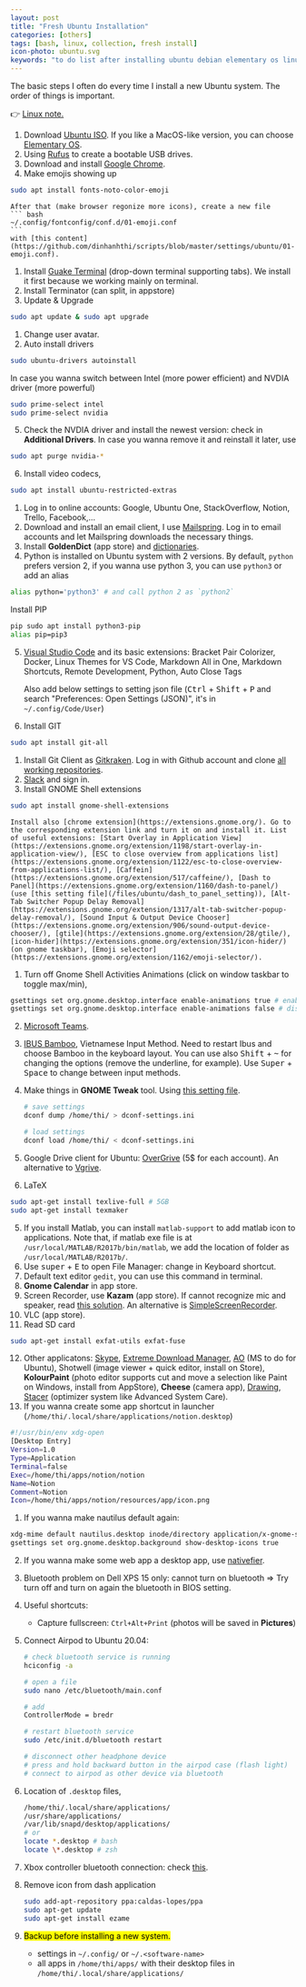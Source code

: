 ```yaml
---
layout: post
title: "Fresh Ubuntu Installation"
categories: [others]
tags: [bash, linux, collection, fresh install]
icon-photo: ubuntu.svg
keywords: "to do list after installing ubuntu debian elementary os linux airpod bluetooth capture screen screen recorder"
---
```


The basic steps I often do every time I install a new Ubuntu system. The order of things is important.

👉 [Linux note.](/linux-tips)

1. Download [Ubuntu ISO](https://ubuntu.com/download/desktop). If you like a MacOS-like version, you can choose [Elementary OS](https://elementary.io/).
2. Using [Rufus](https://rufus.ie/) to create a bootable USB drives.
3. Download and install [Google Chrome](https://www.google.com/chrome).
4. Make emojis showing up
~~~ bash
sudo apt install fonts-noto-color-emoji
~~~
    After that (make browser regonize more icons), create a new file
    ``` bash
    ~/.config/fontconfig/conf.d/01-emoji.conf
    ```
    with [this content](https://github.com/dinhanhthi/scripts/blob/master/settings/ubuntu/01-emoji.conf).
1. Install [Guake Terminal](/terminal#guake-terminal) (drop-down terminal supporting tabs). We install it first because we working mainly on terminal.
2. Install Terminator (can split, in appstore)
3. Update & Upgrade
~~~ bash
sudo apt update & sudo apt upgrade
~~~
1. Change user avatar.
4. Auto install drivers
~~~ bash
sudo ubuntu-drivers autoinstall
~~~
In case you wanna switch between Intel (more power efficient) and NVDIA driver (more powerful)
~~~ bash
sudo prime-select intel
sudo prime-select nvidia
~~~
5. Check the NVDIA driver and install the newest version: check in **Additional Drivers**. In case you wanna remove it and reinstall it later, use
~~~ bash
sudo apt purge nvidia-*
~~~
6. Install video codecs,
~~~ bash
sudo apt install ubuntu-restricted-extras
~~~
1. Log in to online accounts: Google, Ubuntu One, StackOverflow, Notion, Trello, Facebook,...
2. Download and install an email client, I use [Mailspring](https://getmailspring.com/). Log in to email accounts and let Mailspring downloads the necessary things.
3. Install **GoldenDict** (app store) and [dictionaries](https://drive.google.com/open?id=1jna8_grA-wyhPrq8BiB7ypadvW3tTlIv).
4. Python is installed on Ubuntu system with 2 versions. By default, `python` prefers version 2, if you wanna use python 3, you can use `python3` or add an alias
~~~ bash
alias python='python3' # and call python 2 as `python2`
~~~
Install PIP
~~~ bash
pip sudo apt install python3-pip
alias pip=pip3
~~~
5. [Visual Studio Code](https://code.visualstudio.com/) and its basic extensions: Bracket Pair Colorizer, Docker, Linux Themes for VS Code, Markdown All in One, Markdown Shortcuts, Remote Development, Python, Auto Close Tags

    Also add below settings to setting json file (<kbd>Ctrl</kbd> + <kbd>Shift</kbd> + <kbd>P</kbd> and search "Preferences: Open Settings (JSON)", it's in `~/.config/Code/User`)
6. Install GIT
~~~ bash
sudo apt install git-all
~~~
1. Install Git Client as [Gitkraken](https://www.gitkraken.com/). Log in with Github account and clone [all working repositories](https://github.com/dinhanhthi?tab=repositories).
2. [Slack](https://slack.com/intl/en-fr/downloads/linux) and sign in.
3. Install GNOME Shell extensions
~~~ bash
sudo apt install gnome-shell-extensions
~~~
    Install also [chrome extension](https://extensions.gnome.org/). Go to the corresponding extension link and turn it on and install it. List of useful extensions: [Start Overlay in Application View](https://extensions.gnome.org/extension/1198/start-overlay-in-application-view/), [ESC to close overview from applications list](https://extensions.gnome.org/extension/1122/esc-to-close-overview-from-applications-list/), [Caffein](https://extensions.gnome.org/extension/517/caffeine/), [Dash to Panel](https://extensions.gnome.org/extension/1160/dash-to-panel/) (use [this setting file](/files/ubuntu/dash_to_panel_setting)), [Alt-Tab Switcher Popup Delay Removal](https://extensions.gnome.org/extension/1317/alt-tab-switcher-popup-delay-removal/), [Sound Input & Output Device Chooser](https://extensions.gnome.org/extension/906/sound-output-device-chooser/), [gtile](https://extensions.gnome.org/extension/28/gtile/), [icon-hider](https://extensions.gnome.org/extension/351/icon-hider/) (on gnome taskbar), [Emoji selector](https://extensions.gnome.org/extension/1162/emoji-selector/).
1. Turn off Gnome Shell Activities Animations (click on window taskbar to toggle max/min),
``` bash
gsettings set org.gnome.desktop.interface enable-animations true # enable
gsettings set org.gnome.desktop.interface enable-animations false # disable
```
2. [Microsoft Teams](https://teams.microsoft.com/).
3. [IBUS Bamboo](https://github.com/BambooEngine/ibus-bamboo), Vietnamese Input Method. Need to restart Ibus and choose Bamboo in the keyboard layout. You can use also <kbd>Shift</kbd> + <kbd>~</kbd> for changing the options (remove the underline, for example). Use <kbd>Super</kbd> + <kbd>Space</kbd> to change between input methods.
4. Make things in **GNOME Tweak** tool. Using [this setting file](https://github.com/dinhanhthi/scripts/blob/master/settings/ubuntu/dconf-settings.ini).

    ``` bash
    # save settings
    dconf dump /home/thi/ > dconf-settings.ini

    # load settings
    dconf load /home/thi/ < dconf-settings.ini
    ```
5. Google Drive client for Ubuntu: [OverGrive](https://www.thefanclub.co.za/overgrive) (5\$ for each account). An alternative to [Vgrive](https://github.com/bcedu/VGrive).
6. LaTeX
~~~ bash
sudo apt-get install texlive-full # 5GB
sudo apt-get install texmaker
~~~
5. If you install Matlab, you can install `matlab-support` to add matlab icon to applications. Note that, if matlab exe file is at `/usr/local/MATLAB/R2017b/bin/matlab`, we add the location of folder as `/usr/local/MATLAB/R2017b/`.
6. Use <kbd>super</kbd> + <kbd>E</kbd> to open File Manager: change in Keyboard shortcut.
7. Default text editor `gedit`, you can use this command in terminal.
8. **Gnome Calendar** in app store.
9. Screen Recorder, use **Kazam** (app store). If cannot recognize mic and speaker, read [this solution](https://askubuntu.com/questions/1234314/screen-recording-applications-are-not-detecting-audio-in-ubuntu-20-04). An alternative is [SimpleScreenRecorder](https://www.maartenbaert.be/simplescreenrecorder/).
10. VLC (app store).
11. Read SD card
~~~ bash
sudo apt-get install exfat-utils exfat-fuse
~~~
12. Other applicatons: [Skype](https://www.skype.com/en/get-skype/), [Extreme Download Manager](https://subhra74.github.io/xdm/), [AO](https://klaussinani.tech/ao/) (MS to do for Ubuntu), Shotwell (image viewer + quick editor, install on Store), **KolourPaint** (photo editor supports cut and move a selection like Paint on Windows, install from AppStore), **Cheese** (camera app), [Drawing](https://maoschanz.github.io/drawing/), [Stacer](https://oguzhaninan.github.io/) (optimizer system like Advanced System Care).
13. If you wanna create some app shortcut in launcher (`/home/thi/.local/share/applications/notion.desktop`)
``` bash
#!/usr/bin/env xdg-open
[Desktop Entry]
Version=1.0
Type=Application
Terminal=false
Exec=/home/thi/apps/notion/notion
Name=Notion
Comment=Notion
Icon=/home/thi/apps/notion/resources/app/icon.png
```
1. If you wanna make nautilus default again:
``` bash
xdg-mime default nautilus.desktop inode/directory application/x-gnome-saved-search
gsettings set org.gnome.desktop.background show-desktop-icons true
```
2. If you wanna make some web app a desktop app, use [nativefier](github.com/jiahaog/nativefier).
3. Bluetooth problem on Dell XPS 15 only: cannot turn on bluetooth ⇒ Try turn off and turn on again the bluetooth in BIOS setting.
4. Useful shortcuts:
   - Capture fullscreen: `Ctrl+Alt+Print` (photos will be saved in **Pictures**)
1. Connect Airpod to Ubuntu 20.04:

    ``` bash
    # check bluetooth service is running
    hciconfig -a

    # open a file
    sudo nano /etc/bluetooth/main.conf

    # add
    ControllerMode = bredr

    # restart bluetooth service
    sudo /etc/init.d/bluetooth restart

    # disconnect other headphone device
    # press and hold backward button in the airpod case (flash light)
    # connect to airpod as other device via bluetooth
    ```
1. Location of `.desktop` files,

    ``` bash
    /home/thi/.local/share/applications/
    /usr/share/applications/
    /var/lib/snapd/desktop/applications/
    # or
    locate *.desktop # bash
    locate \*.desktop # zsh
    ```
2. Xbox controller bluetooth connection: check [this](https://askubuntu.com/questions/998144/how-can-i-use-my-xbox-one-s-controller-via-bluetooth).
3. Remove icon from dash application

    ``` bash
    sudo add-apt-repository ppa:caldas-lopes/ppa
    sudo apt-get update
    sudo apt-get install ezame
    ```
4.  <mark>Backup before installing a new system.</mark>
    - settings in `~/.config/` or `~/.<software-name>`
    - all apps in `/home/thi/apps/` with their desktop files in `/home/thi/.local/share/applications/`